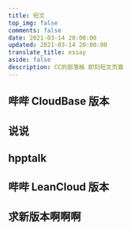 ```yaml
---
title: 短文
top_img: false
comments: false
date: 2021-03-14 20:00:00
updated: 2021-03-14 20:00:00
translate_title: essay
aside: false
description: CC的部落格 即刻短文页面
---
```


## 哔哔 CloudBase 版本
<div id="bber"></div>
<link rel="stylesheet" href="https://cdn.jsdelivr.net/gh/ccknbc-backup/cdn@master/css/bber.min.css">
<script type="text/javascript" src="https://cdn.jsdelivr.net/npm/jquery/dist/jquery.min.js" ></script>
<script src="https://cdn.jsdelivr.net/npm/vue/dist/vue.min.js" ></script>
<script type="text/javascript" src="https://cdn.jsdelivr.net/gh/TencentCloudBase/tcb-js-sdk@master/tcbjs/1.10.10/tcb.min.js" >
</script><script src="https://cdn.jsdelivr.net/gh/buddys/qq-wechat-emotion-parser@master/dist/qq-wechat-emotion-parser.min.js" 
></script>
<script async="" type="text/javascript" src="https://cdn.jsdelivr.net/gh/ccknbc-backup/cdn@master/js/bber.min.js" ></script>
<script>
const app = tcb.init({
  env: 'ccknbc-154167'
  })
</script>

## 说说

<div id="artitalk_main"></div>
<script type="text/javascript" src="https://cdn.jsdelivr.net/npm/artitalk"></script>
<script>
new Artitalk({
  appId: 'pvExDcJ4o0gsrOI1G1eGO01H-MdYXbMMI',
  appKey: 'D4V4sTiVUkTmOqyVyBN79iDB',
  atComment: false
})
</script>

## hpptalk

<div id="hpp_talk"></div>
<link rel="stylesheet" href="https://cdn.jsdelivr.net/gh/HexoPlusPlus/HexoPlusPlus/talk.css" /> 
<script src="https://cdn.jsdelivr.net/gh/HexoPlusPlus/HexoPlusPlus/talk_user.js"></script>
<script>
new hpp_talk({
id:"hpp_talk",
domain: "blog.ccknbc.workers.dev",
limit: 10,
start: 0,
themecss: "https://cdn.jsdelivr.net/gh/HexoPlusPlus/CDN@master/plugin/theme/hpp_user_talk/bfonion.css" 
});
</script>

## 哔哔 LeanCloud 版本

<div id="bbtalk"></div>
<script src="https://cdn.jsdelivr.net/npm/bbtalk@0.1.5/dist/bbtalk.min.js"></script>
<script>
bbtalk.init({
  appId: "MH2fWakWlJvGxqbMLX6itMJL-MdYXbMMI",
  appKey: "V5akWNoPYoo3595zOEw2XX5e",
  serverURLs: 'https://mh2fwakw.api.lncldglobal.com'
})
</script>

## 求新版本啊啊啊